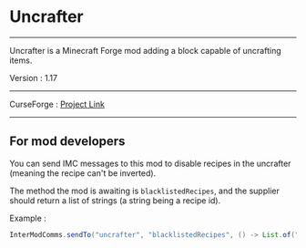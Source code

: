 # Uncrafter

---

Uncrafter is a Minecraft Forge mod adding a block capable of uncrafting items.

Version : 1.17

---

CurseForge : [Project Link](https://www.curseforge.com/minecraft/mc-mods/uncrafter)

---

## For mod developers

You can send IMC messages to this mod to disable recipes in the uncrafter (meaning the recipe can't be inverted).  

The method the mod is awaiting is `blacklistedRecipes`, and the supplier should return a list of strings (a string being a recipe id).

Example :
```java
InterModComms.sendTo("uncrafter", "blacklistedRecipes", () -> List.of("modid:recipe_for_something"));
```
